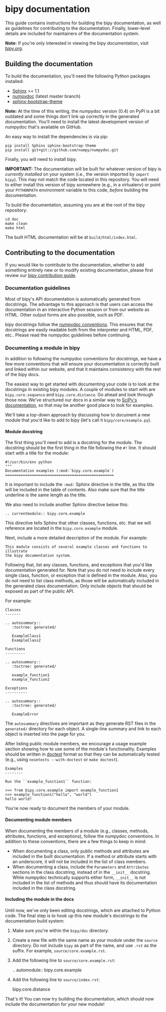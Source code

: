 bipy documentation
==================

This guide contains instructions for building the bipy documentation, as well
as guidelines for contributing to the documentation. Finally, lower-level
details are included for maintainers of the documentation system.

**Note:** If you're only interested in viewing the bipy documentation, visit
[bipy.org](http://bipy.org).

Building the documentation
--------------------------

To build the documentation, you'll need the following Python packages
installed:

- [Sphinx](http://sphinx-doc.org/) >= 1.1
- [numpydoc](https://github.com/numpy/numpydoc) (latest master branch)
- [sphinx-bootstrap-theme](https://pypi.python.org/pypi/sphinx-bootstrap-theme/)

**Note:** At the time of this writing, the numpydoc version (0.4) on PyPI is a
bit outdated and some things don't link up correctly in the generated
documentation. You'll need to install the latest development version of
numpydoc that's available on GitHub.

An easy way to install the dependencies is via pip:

    pip install Sphinx sphinx-bootstrap-theme
    pip install git+git://github.com/numpy/numpydoc.git

Finally, you will need to install bipy.

**IMPORTANT:** The documentation will be built for whatever version of bipy is
*currently installed* on your system (i.e., the version imported by
```import bipy```). This may not match the code located in this repository. You
will need to either install this version of bipy somewhere (e.g., in a
virtualenv) or point your ```PYTHONPATH``` environment variable to this code,
*before* building the documentation.

To build the documentation, assuming you are at the root of the bipy
repository:

    cd doc
    make clean
    make html

The built HTML documentation will be at ```build/html/index.html```.

Contributing to the documentation
---------------------------------

If you would like to contribute to the documentation, whether to add something
entirely new or to modify existing documentation, please first review our [bipy
contribution guide](../CONTRIBUTING.md).

### Documentation guidelines

Most of bipy's API documentation is automatically generated from docstrings.
The advantage to this approach is that users can access the documentation in an
interactive Python session or from our website as HTML. Other output forms are
also possible, such as PDF.

bipy docstrings follow the [numpydoc conventions](https://github.com/numpy/numpy/blob/master/doc/HOWTO_DOCUMENT.rst.txt). This ensures that the docstrings are easily readable both from the interpreter and HTML, PDF, etc.. Please read the numpydoc guidelines before continuing.

### Documenting a module in bipy

In addition to following the numpydoc conventions for docstrings, we have a few
more conventions that will ensure your documentation is correctly built and linked
within our website, and that it maintains consistency with the rest of the bipy
docs.

The easiest way to get started with documenting your code is to look at the
docstrings in existing bipy modules. A couple of modules to start with are
```bipy.core.sequence``` and ```bipy.core.distance```. Go ahead and look
through those now. We've structured our docs in a similar way to
[SciPy's documentation](http://docs.scipy.org/doc/scipy/reference/), so that
may be another good place to look for examples.

We'll take a top-down approach by discussing how to document a new
module that you'd like to add to bipy (let's call it ```bipy/core/example.py```).

#### Module docstring

The first thing you'll need to add is a docstring for the module. The docstring should
be the first thing in the file following the ```#!``` line. It should start
with a title for the module:

    #!/usr/bin/env python
    """
    Documentation examples (:mod:`bipy.core.example`)
    =================================================

It is important to include the ```:mod:``` Sphinx directive in the title, as
this title will be included in the table of contents. Also make sure that the
title underline is the same length as the title.

We also need to include another Sphinx directive below this:

    .. currentmodule:: bipy.core.example

This directive tells Sphinx that other classes, functions, etc. that we will
reference are located in the ```bipy.core.example``` module.

Next, include a more detailed description of the module. For example:

    This module consists of several example classes and functions to illustrate
    the bipy documentation system.

Following that, list any classes, functions, and exceptions that you'd like
documentation generated for. Note that you do *not* need to include every
single class, function, or exception that is defined in the module. Also, you
do not need to list class methods, as those will be automatically included in
the generated class documentation. Only include objects that should be exposed
as part of the public API.

For example:

    Classes
    -------

    .. autosummary::
       :toctree: generated/

       ExampleClass1
       ExampleClass2

    Functions
    ---------

    .. autosummary::
       :toctree: generated/

       example_function1
       example_function2

    Exceptions
    ----------

    .. autosummary::
       :toctree: generated/

       ExampleError

The ```autosummary``` directives are important as they generate RST files in
the ```generated/``` directory for each object. A single-line summary and link
to each object is inserted into the page for you.

After listing public module members, we encourage a usage example section
showing how to use some of the module's functionality. Examples should be
written in [doctest](http://docs.python.org/2/library/doctest.html) format so
that they can be automatically tested (e.g., using ```nosetests
--with-doctest``` or ```make doctest```).

    Examples
    --------

    Run the ``example_function1`` function:

    >>> from bipy.core.example import example_function1
    >>> example_function1("hello", "world")
    hello world!

You're now ready to document the members of your module.

#### Documenting module members

When documenting the members of a module (e.g., classes, methods, attributes,
functions, and exceptions), follow the numpydoc conventions. In addition to
these conventions, there are a few things to keep in mind:

- When documenting a class, only public methods and attributes are included in
  the built documentation. If a method or attribute starts with an underscore,
  it will not be included in the list of class members.
- When documenting a class, include the ```Parameters``` and ```Attributes```
  sections in the class docstring, instead of in the ```__init__``` docstring.
  While numpydoc technically supports either form,
  ```__init__``` is not included in the list of methods and thus should have its
  documentation included in the class docstring.

#### Including the module in the docs

Until now, we've only been editing docstrings, which are attached to Python
code. The final step is to hook up this new module's docstrings to the
documentation build system:

1. Make sure you're within the ```bipy/doc``` directory.
2. Create a new file with the same name as your module under the ```source```
   directory. Do not include ```bipy``` as part of the name, and use ```.rst```
   as the suffix. For example, ```source/core.example.rst```.
3. Add the following line to ```source/core.example.rst```:

    .. automodule:: bipy.core.example

4. Add the following line to ```source/index.rst```:

    bipy.core.distance

That's it! You can now try building the documentation, which should now include
the documentation for your new module!
